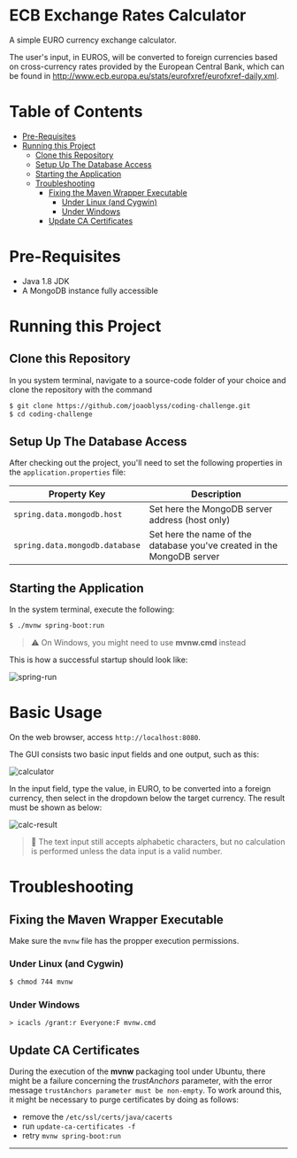 # ECB Exchange Rates Calculator

A simple EURO currency exchange calculator.

The user's input, in EUROS, will be converted to foreign currencies based on cross-currency rates provided by the
European Central Bank, which can be found in http://www.ecb.europa.eu/stats/eurofxref/eurofxref-daily.xml.

Table of Contents
=================

* [Pre-Requisites](#pre-requisites)
* [Running this Project](#running-this-project)
    * [Clone this Repository](#clone-this-repository)
    * [Setup Up The Database Access](#setup-up-the-database-access)
    * [Starting the Application](#starting-the-application)
  * [Troubleshooting](#troubleshooting)
    * [Fixing the Maven Wrapper Executable](#fixing-the-maven-wrapper-executable)
      * [Under Linux (and Cygwin)](#under-linux-and-cygwin)
      * [Under Windows](#under-windows)
    * [Update CA Certificates](#update-ca-certificates)

# Pre-Requisites

* Java 1.8 JDK
* A MongoDB instance fully accessible

# Running this Project

## Clone this Repository

In you system terminal, navigate to a source-code folder of your choice and clone the repository with the command

```bash
$ git clone https://github.com/joaoblyss/coding-challenge.git
$ cd coding-challenge
```

## Setup Up The Database Access

After checking out the project, you'll need to set the following properties in the `application.properties` file:

| Property Key | Description |
| --- | --- |
| `spring.data.mongodb.host` | Set here the MongoDB server address (host only) |
| `spring.data.mongodb.database` | Set here the name of the database you've created in the MongoDB server |

## Starting the Application

In the system terminal, execute the following:

```bash
$ ./mvnw spring-boot:run
```

> :warning: On Windows, you might need to use **mvnw.cmd** instead

This is how a successful startup should look like: 

![spring-run](https://user-images.githubusercontent.com/5368476/109731523-320fac00-7b9a-11eb-8f82-c7e490843dc8.JPG)


# Basic Usage
On the web browser, access `http://localhost:8080`. 

The GUI consists two basic input fields and one output, such as this:

![calculator](https://user-images.githubusercontent.com/5368476/109731758-a6e2e600-7b9a-11eb-80b7-587bd5174b7f.JPG)


In the input field, type the value, in EURO, to be converted into a foreign currency, then select in the dropdown below the target currency. The result must be shown as below:

![calc-result](https://user-images.githubusercontent.com/5368476/109731784-ae09f400-7b9a-11eb-890c-51987a37242e.JPG)


>:construction: The text input still accepts alphabetic characters, but no calculation is performed unless the data input is a valid number. 

# Troubleshooting

## Fixing the Maven Wrapper Executable

Make sure the `mvnw` file has the propper execution permissions.

### Under Linux (and Cygwin)

```bash
$ chmod 744 mvnw
```

### Under Windows

```Batchfile
> icacls /grant:r Everyone:F mvnw.cmd
```

## Update CA Certificates

During the execution of the **mvnw** packaging tool under Ubuntu, there might be a failure concerning the *trustAnchors*
parameter, with the error message ```trustAnchors parameter must be non-empty```. To work around this, it might be necessary to purge certificates by doing as follows:

* remove the `/etc/ssl/certs/java/cacerts`
* run `update-ca-certificates -f`
* retry `mvnw spring-boot:run`

********
